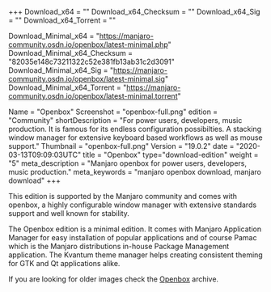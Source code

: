 +++
Download_x64 = ""
Download_x64_Checksum = ""
Download_x64_Sig = ""
Download_x64_Torrent = ""

Download_Minimal_x64 = "https://manjaro-community.osdn.io/openbox/latest-minimal.php"
Download_Minimal_x64_Checksum = "82035e148c73211322c52e381fb13ab31c2d3091"
Download_Minimal_x64_Sig = "https://manjaro-community.osdn.io/openbox/latest-minimal.sig"
Download_Minimal_x64_Torrent = "https://manjaro-community.osdn.io/openbox/latest-minimal.torrent"

Name = "Openbox"
Screenshot = "openbox-full.png"
edition = "Community"
shortDescription = "For power users, developers, music production. It is famous for its endless configuration possibilties. A stacking window manager for extensive keyboard based workflows as well as mouse support."
Thumbnail = "openbox-full.png"
Version = "19.0.2"
date = "2020-03-13T09:09:03UTC"
title = "Openbox"
type="download-edition"
weight = "5"
meta_description = "Manjaro openbox for power users, developers, music production."
meta_keywords = "manjaro openbox download, manjaro download"
+++

This edition is supported by the Manjaro community and comes with openbox, a highly configurable window manager with extensive standards support and well known for stability.

The Openbox edition is a minimal edition. It comes with Manjaro Application Manager for easy installation of popular applications and of course Pamac which is the Manjaro distributions in-house Package Management application. The Kvantum theme manager helps creating consistent theming for GTK and Qt applications alike.

If you are looking for older images check the [Openbox](https://osdn.net/projects/manjaro-archive/storage/openbox/) archive.

